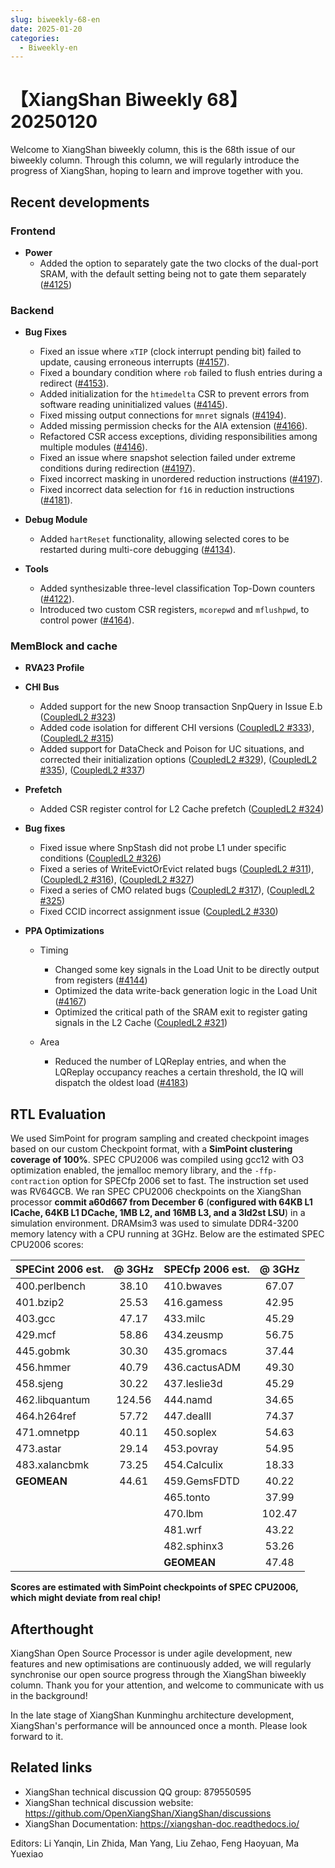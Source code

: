 ```yaml
---
slug: biweekly-68-en
date: 2025-01-20
categories:
  - Biweekly-en
---
```


# 【XiangShan Biweekly 68】20250120

Welcome to XiangShan biweekly column, this is the 68th issue of our biweekly column. Through this column, we will regularly introduce the progress of XiangShan, hoping to learn and improve together with you.

<!-- more -->
## Recent developments

### Frontend

- **Power**
    - Added the option to separately gate the two clocks of the dual-port SRAM, with the default setting being not to gate them separately ([#4125](https://github.com/OpenXiangShan/XiangShan/pull/4125))

### Backend

- **Bug Fixes**
    - Fixed an issue where `xTIP` (clock interrupt pending bit) failed to update, causing erroneous interrupts ([#4157](https://github.com/OpenXiangShan/XiangShan/pull/4157)).
    - Fixed a boundary condition where `rob` failed to flush entries during a redirect ([#4153](https://github.com/OpenXiangShan/XiangShan/pull/4153)).
    - Added initialization for the `htimedelta` CSR to prevent errors from software reading uninitialized values ([#4145](https://github.com/OpenXiangShan/XiangShan/pull/4145)).
    - Fixed missing output connections for `mnret` signals ([#4194](https://github.com/OpenXiangShan/XiangShan/pull/4194)).
    - Added missing permission checks for the AIA extension ([#4166](https://github.com/OpenXiangShan/XiangShan/pull/4166)).
    - Refactored CSR access exceptions, dividing responsibilities among multiple modules ([#4146](https://github.com/OpenXiangShan/XiangShan/pull/4146)).
    - Fixed an issue where snapshot selection failed under extreme conditions during redirection ([#4197](https://github.com/OpenXiangShan/XiangShan/pull/4197)).
    - Fixed incorrect masking in unordered reduction instructions ([#4197](https://github.com/OpenXiangShan/XiangShan/pull/4197)).
    - Fixed incorrect data selection for `f16` in reduction instructions ([#4181](https://github.com/OpenXiangShan/XiangShan/pull/4181)).

- **Debug Module**
    - Added `hartReset` functionality, allowing selected cores to be restarted during multi-core debugging ([#4134](https://github.com/OpenXiangShan/XiangShan/pull/4134)).

- **Tools**
    - Added synthesizable three-level classification Top-Down counters ([#4122](https://github.com/OpenXiangShan/XiangShan/pull/4122)).
    - Introduced two custom CSR registers, `mcorepwd` and `mflushpwd`, to control power ([#4164](https://github.com/OpenXiangShan/XiangShan/pull/4164)).

### MemBlock and cache

- **RVA23 Profile**

- **CHI Bus**
    - Added support for the new Snoop transaction SnpQuery in Issue E.b ([CoupledL2 #323](https://github.com/OpenXiangShan/CoupledL2/pull/323))
    - Added code isolation for different CHI versions ([CoupledL2 #333](https://github.com/OpenXiangShan/CoupledL2/pull/333)), ([CoupledL2 #315](https://github.com/OpenXiangShan/CoupledL2/pull/315))
    - Added support for DataCheck and Poison for UC situations, and corrected their initialization options ([CoupledL2 #329](https://github.com/OpenXiangShan/CoupledL2/pull/329)), ([CoupledL2 #335](https://github.com/OpenXiangShan/CoupledL2/pull/335)), ([CoupledL2 #337](https://github.com/OpenXiangShan/CoupledL2/pull/337))

- **Prefetch**
    - Added CSR register control for L2 Cache prefetch ([CoupledL2 #324](https://github.com/OpenXiangShan/CoupledL2/pull/324))


- **Bug fixes**
    - Fixed issue where SnpStash did not probe L1 under specific conditions ([CoupledL2 #326](https://github.com/OpenXiangShan/CoupledL2/pull/326))
    - Fixed a series of WriteEvictOrEvict related bugs ([CoupledL2 #311](https://github.com/OpenXiangShan/CoupledL2/pull/311)), ([CoupledL2 #316](https://github.com/OpenXiangShan/CoupledL2/pull/316)), ([CoupledL2 #327](https://github.com/OpenXiangShan/CoupledL2/pull/327))
    - Fixed a series of CMO related bugs ([CoupledL2 #317](https://github.com/OpenXiangShan/CoupledL2/pull/317)), ([CoupledL2 #325](https://github.com/OpenXiangShan/CoupledL2/pull/325))
    - Fixed CCID incorrect assignment issue ([CoupledL2 #330](https://github.com/OpenXiangShan/CoupledL2/pull/330))


- **PPA Optimizations**
    - Timing
        - Changed some key signals in the Load Unit to be directly output from registers ([#4144](https://github.com/OpenXiangShan/XiangShan/pull/4144))
        - Optimized the data write-back generation logic in the Load Unit ([#4167](https://github.com/OpenXiangShan/XiangShan/pull/4167))
        - Optimized the critical path of the SRAM exit to register gating signals in the L2 Cache ([CoupledL2 #321](https://github.com/OpenXiangShan/CoupledL2/pull/321))
    
    - Area
        - Reduced the number of LQReplay entries, and when the LQReplay occupancy reaches a certain threshold, the IQ will dispatch the oldest load ([#4183](https://github.com/OpenXiangShan/XiangShan/pull/4183))

## RTL Evaluation

We used SimPoint for program sampling and created checkpoint images based on our custom Checkpoint format, with a **SimPoint clustering coverage of 100%**. SPEC CPU2006 was compiled using gcc12 with O3 optimization enabled, the jemalloc memory library, and the `-ffp-contraction` option for SPECfp 2006 set to fast. The instruction set used was RV64GCB. We ran SPEC CPU2006 checkpoints on the XiangShan processor **commit a60d667 from December 6** (**configured with 64KB L1 ICache, 64KB L1 DCache, 1MB L2, and 16MB L3, and a 3ld2st LSU**) in a simulation environment. DRAMsim3 was used to simulate DDR4-3200 memory latency with a CPU running at 3GHz. Below are the estimated SPEC CPU2006 scores:

| SPECint 2006 est. | @ 3GHz | SPECfp 2006 est.  | @ 3GHz |
| :---------------- | :----: | :---------------- | :----: |
| 400.perlbench     | 38.10  | 410.bwaves        | 67.07  |
| 401.bzip2         | 25.53  | 416.gamess        | 42.95  |
| 403.gcc           | 47.17  | 433.milc          | 45.29  |
| 429.mcf           | 58.86  | 434.zeusmp        | 56.75  |
| 445.gobmk         | 30.30  | 435.gromacs       | 37.44  |
| 456.hmmer         | 40.79  | 436.cactusADM     | 49.30  |
| 458.sjeng         | 30.22  | 437.leslie3d      | 45.29  |
| 462.libquantum    | 124.56 | 444.namd          | 34.65  |
| 464.h264ref       | 57.72  | 447.dealII        | 74.37  |
| 471.omnetpp       | 40.11  | 450.soplex        | 54.63  |
| 473.astar         | 29.14  | 453.povray        | 54.95  |
| 483.xalancbmk     | 73.25  | 454.Calculix      | 18.33  |
| **GEOMEAN**       | 44.61  | 459.GemsFDTD      | 40.22  |
|                   |        | 465.tonto         | 37.99  |
|                   |        | 470.lbm           | 102.47 |
|                   |        | 481.wrf           | 43.22  |
|                   |        | 482.sphinx3       | 53.26  |
|                   |        | **GEOMEAN**       | 47.48  |

**Scores are estimated with SimPoint checkpoints of SPEC CPU2006, which might deviate from real chip!**

## Afterthought

XiangShan Open Source Processor is under agile development, new features and new optimisations are continuously added, we will regularly synchronise our open source progress through the XiangShan biweekly column. Thank you for your attention, and welcome to communicate with us in the background!

In the late stage of XiangShan Kunminghu architecture development, XiangShan's performance will be announced once a month. Please look forward to it.

## Related links

* XiangShan technical discussion QQ group: 879550595
* XiangShan technical discussion website: https://github.com/OpenXiangShan/XiangShan/discussions
* XiangShan Documentation: https://xiangshan-doc.readthedocs.io/

Editors: Li Yanqin, Lin Zhida, Man Yang, Liu Zehao, Feng Haoyuan, Ma Yuexiao
